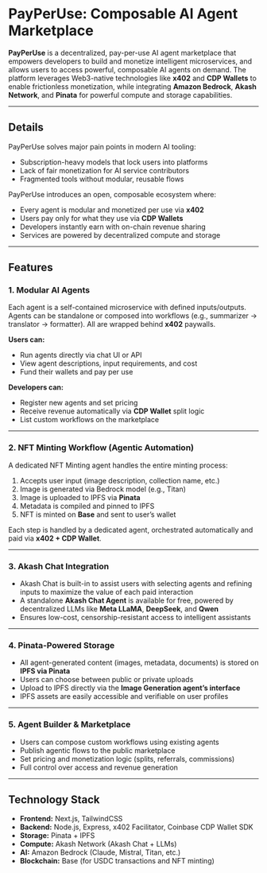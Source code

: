# PayPerUse: Composable AI Agent Marketplace

**PayPerUse** is a decentralized, pay-per-use AI agent marketplace that empowers developers to build and monetize intelligent microservices, and allows users to access powerful, composable AI agents on demand. The platform leverages Web3-native technologies like **x402** and **CDP Wallets** to enable frictionless monetization, while integrating **Amazon Bedrock**, **Akash Network**, and **Pinata** for powerful compute and storage capabilities.

---

## Details

PayPerUse solves major pain points in modern AI tooling:

- Subscription-heavy models that lock users into platforms  
- Lack of fair monetization for AI service contributors  
- Fragmented tools without modular, reusable flows  

PayPerUse introduces an open, composable ecosystem where:

- Every agent is modular and monetized per use via **x402**  
- Users pay only for what they use via **CDP Wallets**  
- Developers instantly earn with on-chain revenue sharing  
- Services are powered by decentralized compute and storage  

---

## Features

### 1. Modular AI Agents

Each agent is a self-contained microservice with defined inputs/outputs. Agents can be standalone or composed into workflows (e.g., summarizer → translator → formatter). All are wrapped behind **x402** paywalls.

**Users can:**

- Run agents directly via chat UI or API  
- View agent descriptions, input requirements, and cost  
- Fund their wallets and pay per use  

**Developers can:**

- Register new agents and set pricing  
- Receive revenue automatically via **CDP Wallet** split logic  
- List custom workflows on the marketplace  

---

### 2. NFT Minting Workflow (Agentic Automation)

A dedicated NFT Minting agent handles the entire minting process:

1. Accepts user input (image description, collection name, etc.)  
2. Image is generated via Bedrock model (e.g., Titan)  
3. Image is uploaded to IPFS via **Pinata**  
4. Metadata is compiled and pinned to IPFS  
5. NFT is minted on **Base** and sent to user’s wallet  

Each step is handled by a dedicated agent, orchestrated automatically and paid via **x402 + CDP Wallet**.

---

### 3. Akash Chat Integration

- Akash Chat is built-in to assist users with selecting agents and refining inputs to maximize the value of each paid interaction  
- A standalone **Akash Chat Agent** is available for free, powered by decentralized LLMs like **Meta LLaMA**, **DeepSeek**, and **Qwen**  
- Ensures low-cost, censorship-resistant access to intelligent assistants  

---

### 4. Pinata-Powered Storage

- All agent-generated content (images, metadata, documents) is stored on **IPFS via Pinata**  
- Users can choose between public or private uploads  
- Upload to IPFS directly via the **Image Generation agent’s interface**  
- IPFS assets are easily accessible and verifiable on user profiles  

---

### 5. Agent Builder & Marketplace

- Users can compose custom workflows using existing agents  
- Publish agentic flows to the public marketplace  
- Set pricing and monetization logic (splits, referrals, commissions)  
- Full control over access and revenue generation  

---

## Technology Stack

- **Frontend:** Next.js, TailwindCSS  
- **Backend:** Node.js, Express, x402 Facilitator, Coinbase CDP Wallet SDK  
- **Storage:** Pinata + IPFS  
- **Compute:** Akash Network (Akash Chat + LLMs)  
- **AI:** Amazon Bedrock (Claude, Mistral, Titan, etc.)  
- **Blockchain:** Base (for USDC transactions and NFT minting)  
